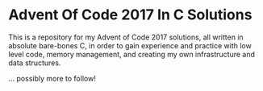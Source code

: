 # Advent Of Code 2017 In C Solutions

This is a repository for my Advent of Code 2017 solutions, all written in absolute bare-bones C, in order to gain experience and practice with low level code, memory management, and creating my own infrastructure and data structures.

... possibly more to follow!
